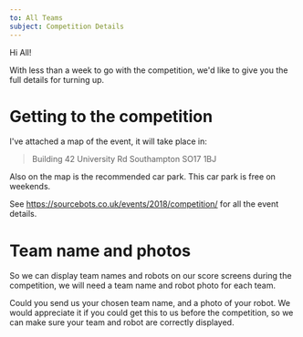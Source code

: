 ```yaml
---
to: All Teams
subject: Competition Details
---
```


Hi All!

With less than a week to go with the competition, we'd like to give you the full details for turning up.

# Getting to the competition

I've attached a map of the event, it will take place in:

> Building 42
> University Rd
> Southampton
> SO17 1BJ

Also on the map is the recommended car park. This car park is free on weekends.

See https://sourcebots.co.uk/events/2018/competition/ for all the event details.

# Team name and photos
So we can display team names and robots on our score screens during the competition, we will need a team name and robot photo for each team.

Could you send us your chosen team name, and a photo of your robot. We would appreciate it if you could get this to us before the competition, so we can make sure your team and robot are correctly displayed.
